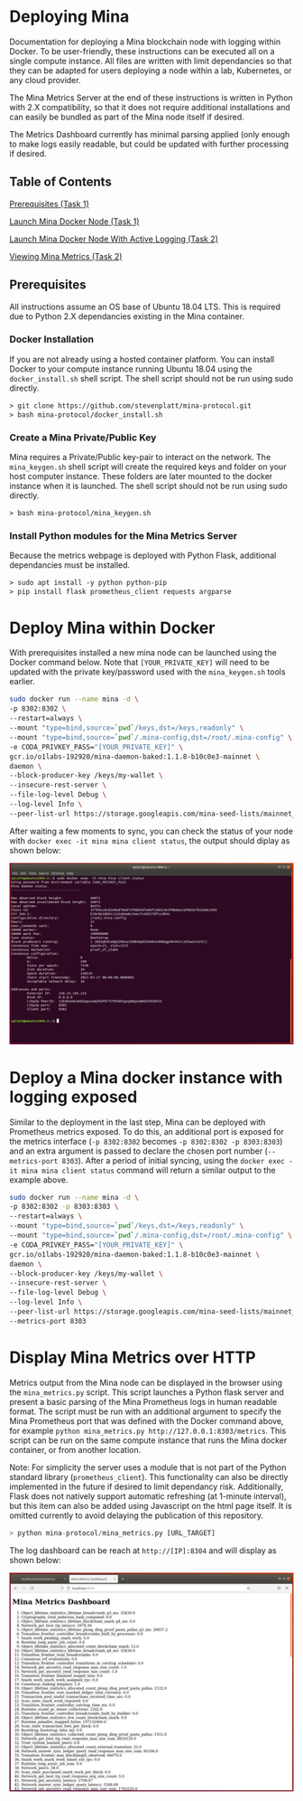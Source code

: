 # Deploying Mina
Documentation for deploying a Mina blockchain node with logging within Docker. To be user-friendly, these instructions can be executed all on a single compute instance. All files are written with limit dependancies so that they can be adapted for users deploying a node within a lab, Kubernetes, or any cloud provider. 

The Mina Metrics Server at the end of these instructions is written in Python with 2.X compatibility, so that it does not require additional installations and can easily be bundled as part of the Mina node itself if desired. 

The Metrics Dashboard currently has minimal parsing applied (only enough to make logs easily readable, but could be updated with further processing if desired. 

## Table of Contents
[Prerequisites (Task 1)](#pre-req)

[Launch Mina Docker Node (Task 1)](#no-logging)  

[Launch Mina Docker Node With Active Logging (Task 2)](#logging)

[Viewing Mina Metrics (Task 2)](#metrics)

<a name="pre-req"/>

## Prerequisites
All instructions assume an OS base of Ubuntu 18.04 LTS. This is required due to Python 2.X dependancies existing in the Mina container. 

### Docker Installation
If you are not already using a hosted container platform. You can install Docker to your compute instance running Ubuntu 18.04 using the ```docker_install.sh``` shell script. The shell script should not be run using sudo directly. 

```
> git clone https://github.com/stevenplatt/mina-protocol.git
> bash mina-protocol/docker_install.sh
```

### Create a Mina Private/Public Key

Mina requires a Private/Public key-pair to interact on the network. The ```mina_keygen.sh``` shell script will create the required keys and folder on your host computer instance. These folders are later mounted to the docker instance when it is launched. The shell script should not be run using sudo directly.

```
> bash mina-protocol/mina_keygen.sh
```

### Install Python modules for the Mina Metrics Server

Because the metrics webpage is deployed with Python Flask, additional dependancies must be installed. 

```
> sudo apt install -y python python-pip
> pip install flask prometheus_client requests argparse
```

<a name="no-logging"/>

# Deploy Mina within Docker

With prerequisites installed a new mina node can be launched using the Docker command below. Note that ```[YOUR_PRIVATE_KEY]``` will need to be updated with the private key/password used with the ```mina_keygen.sh``` tools earlier. 


```bash
sudo docker run --name mina -d \
-p 8302:8302 \
--restart=always \
--mount "type=bind,source=`pwd`/keys,dst=/keys,readonly" \
--mount "type=bind,source=`pwd`/.mina-config,dst=/root/.mina-config" \
-e CODA_PRIVKEY_PASS="[YOUR_PRIVATE_KEY]" \
gcr.io/o1labs-192920/mina-daemon-baked:1.1.8-b10c0e3-mainnet \
daemon \
--block-producer-key /keys/my-wallet \
--insecure-rest-server \
--file-log-level Debug \
--log-level Info \
--peer-list-url https://storage.googleapis.com/mina-seed-lists/mainnet_seeds.txt \
```

After waiting a few moments to sync, you can check the status of your node with ```docker exec -it mina mina client status```, the output should diplay as shown below: 

![Metric Dash](https://github.com/stevenplatt/mina-protocol/blob/main/img/mina_status_with_logging.png?raw=true)

<a name="logging"/>

# Deploy a Mina docker instance with logging exposed

Similar to the deployment in the last step, Mina can be deployed with Prometheus metrics exposed. To do this, an additional port is exposed for the metrics interface (```-p 8302:8302``` becomes ```-p 8302:8302 -p 8303:8303```) and an extra argument is passed to declare the chosen port number (```--metrics-port 8303```). After a period of initial syncing, using the ```docker exec -it mina mina client status``` command will return a similar output to the example above.


```bash
sudo docker run --name mina -d \
-p 8302:8302 -p 8303:8303 \
--restart=always \
--mount "type=bind,source=`pwd`/keys,dst=/keys,readonly" \
--mount "type=bind,source=`pwd`/.mina-config,dst=/root/.mina-config" \
-e CODA_PRIVKEY_PASS="[YOUR_PRIVATE_KEY]" \
gcr.io/o1labs-192920/mina-daemon-baked:1.1.8-b10c0e3-mainnet \
daemon \
--block-producer-key /keys/my-wallet \
--insecure-rest-server \
--file-log-level Debug \
--log-level Info \
--peer-list-url https://storage.googleapis.com/mina-seed-lists/mainnet_seeds.txt \
--metrics-port 8303
```

<a name="metrics"/>

# Display Mina Metrics over HTTP

Metrics output from the Mina node can be displayed in the browser using the ```mina_metrics.py``` script. This script launches a Python flask server and present a basic parsing of the Mina Prometheus logs in human readable format. The script must be run with an additional argument to specify the Mina Prometheus port that was defined with the Docker command above, for example ```python mina_metrics.py http://127.0.0.1:8303/metrics```. This script can be run on the same compute instance that runs the Mina docker container, or from another location. 

Note: For simplicity the server uses a module that is not part of the Python standard library (```prometheus_client```). This functionality can also be directly implemented in the future if desired to limit dependancy risk. Additionally, Flask does not natively support automatic refreshing (at 1-minute interval), but this item can also be added using Javascript on the html page itself. It is omitted currently to avoid delaying the publication of this repository.

```python
> python mina-protocol/mina_metrics.py [URL_TARGET]
```

The log dashboard can be reach at ```http://[IP]:8304``` and will display as shown below: 

![Metric Dash](https://github.com/stevenplatt/mina-protocol/blob/main/img/mina_metrics_dash.png?raw=true)

